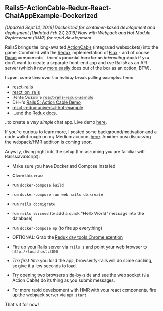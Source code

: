 ## Rails5-ActionCable-Redux-React-ChatAppExample-Dockerized

*[Updated Sept 14, 2016] Dockerized for container-based development and deployment*
*[Updated Feb 27, 2016] Now with Webpack and Hot Module Replacement (HMR) for rapid development*

Rails5 brings the long-awaited [ActionCable](https://github.com/rails/rails/tree/master/actioncable) (integrated websockets) into the game. Combined with the [Redux](https://github.com/rackt/redux) implementation of [Flux](https://facebook.github.io/flux/) - and of course [React](https://facebook.github.io/react/) components - there's potential here for an _interesting_ stack if you don't want to create a separate front-end app and use Rails5 as an API server (which it now [more easily](https://github.com/rails/rails/pull/19832) does out of the box as an option, BTW).

I spent some time over the holiday break pulling examples from:

* [react-rails](https://github.com/reactjs/react-rails)
* [react_on_rails](https://github.com/shakacode/react_on_rails)
* Kenta Suzuki's [react-rails-redux-sample](https://github.com/suzan2go/react-rails-redux-sample)
* DHH's [Rails 5: Action Cable Demo](https://medium.com/@dhh/rails-5-action-cable-demo-8bba4ccfc55e)
* [react-redux-universal-hot-example](https://github.com/erikras/react-redux-universal-hot-example)
* ...and the [Redux docs](https://github.com/rackt/redux/tree/master/docs).

..to create a _very simple_ chat app. Live demo [here](https://rails5reduxchat.herokuapp.com/).

If you're curious to learn more, I posted some background/motivation and a code walkthrough on my Medium account [here](https://medium.com/@wclittle/rails5-actioncable-redux-and-react-walking-through-an-example-chat-application-84fced7c5d27). Another post discussing the webpack/HMR addition is coming soon.

Anyway, diving right into the setup (I'm assuming you are familiar with Rails/JavaScript):

* Make sure you have Docker and Compose installed
* Clone this repo
* run `docker-compose build` 
* run `docker-compose run web rails db:create`
* run `rails db:migrate`
* run `rails db:seed` (to add a quick "Hello World" message into the database)
* run `docker-compose up` (to fire up everything)

* OPTIONAL: Grab the [Redux dev tools Chrome exention](https://chrome.google.com/webstore/detail/redux-devtools/lmhkpmbekcpmknklioeibfkpmmfibljd?hl=en)
* Fire up your Rails server via `rails s` and point your web browser to `http://localhost:3000`
* *The first time* you load the app, browserify-rails will do some caching, so give it a few seconds to load.
* Try opening two browsers side-by-side and see the web socket (via Action Cable) do its thing as you submit messages.
* For more rapid development with HMR with your react components, fire up the webpack server via `npm start`

That's it for now!

